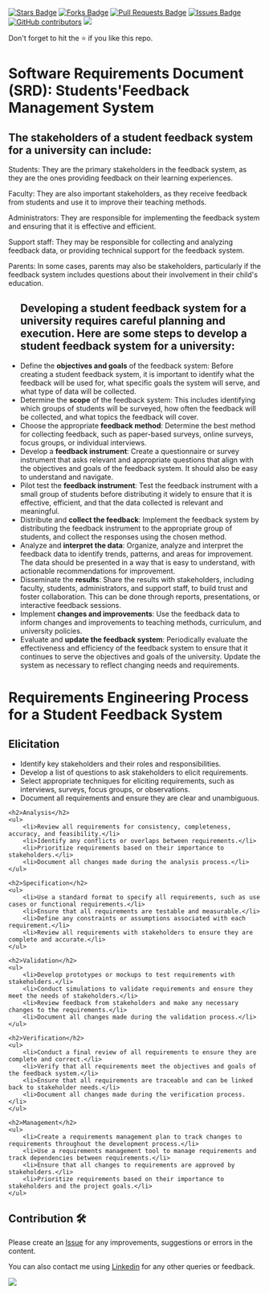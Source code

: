 <a href="https://github.com/drshahizan/software-engineering/stargazers"><img src="https://img.shields.io/github/stars/drshahizan/software-engineering" alt="Stars Badge"/></a>
<a href="https://github.com/drshahizan/software-engineering/network/members"><img src="https://img.shields.io/github/forks/drshahizan/software-engineering" alt="Forks Badge"/></a>
<a href="https://github.com/drshahizan/software-engineering/pulls"><img src="https://img.shields.io/github/issues-pr/drshahizan/software-engineering" alt="Pull Requests Badge"/></a>
<a href="https://github.com/drshahizan/software-engineering"><img src="https://img.shields.io/github/issues/drshahizan/software-engineering" alt="Issues Badge"/></a>
<a href="https://github.com/drshahizan/software-engineering/graphs/contributors"><img alt="GitHub contributors" src="https://img.shields.io/github/contributors/drshahizan/software-engineering?color=2b9348"></a>
![](https://visitor-badge.glitch.me/badge?page_id=drshahizan/software-engineering)

Don't forget to hit the :star: if you like this repo.

# Software Requirements Document (SRD): Students'Feedback Management System

<h2>The stakeholders of a student feedback system for a university can include:</h2>

Students: They are the primary stakeholders in the feedback system, as they are the ones providing feedback on their learning experiences.

Faculty: They are also important stakeholders, as they receive feedback from students and use it to improve their teaching methods.

Administrators: They are responsible for implementing the feedback system and ensuring that it is effective and efficient.

Support staff: They may be responsible for collecting and analyzing feedback data, or providing technical support for the feedback system.

Parents: In some cases, parents may also be stakeholders, particularly if the feedback system includes questions about their involvement in their child's education.
<ul>
<h2>Developing a student feedback system for a university requires careful planning and execution. Here are some steps to develop a student feedback system for a university:</h2>

<li>Define the <b>objectives and goals</b> of the feedback system: Before creating a student feedback system, it is important to identify what the feedback will be used for, what specific goals the system will serve, and what type of data will be collected.</li>

<li>Determine the <strong>scope</strong> of the feedback system: This includes identifying which groups of students will be surveyed, how often the feedback will be collected, and what topics the feedback will cover.</li>

<li>Choose the appropriate <strong>feedback method</strong>: Determine the best method for collecting feedback, such as paper-based surveys, online surveys, focus groups, or individual interviews.</li>

<li>Develop a <strong>feedback instrument</strong>: Create a questionnaire or survey instrument that asks relevant and appropriate questions that align with the objectives and goals of the feedback system. It should also be easy to understand and navigate.</li>

<li>Pilot test the <strong>feedback instrument</strong>: Test the feedback instrument with a small group of students before distributing it widely to ensure that it is effective, efficient, and that the data collected is relevant and meaningful.</li>

<li>Distribute and <strong>collect the feedback</strong>: Implement the feedback system by distributing the feedback instrument to the appropriate group of students, and collect the responses using the chosen method.</li>

<li>Analyze and <strong>interpret the data</strong>: Organize, analyze and interpret the feedback data to identify trends, patterns, and areas for improvement. The data should be presented in a way that is easy to understand, with actionable recommendations for improvement.</li>

<li>Disseminate the <strong>results</strong>: Share the results with stakeholders, including faculty, students, administrators, and support staff, to build trust and foster collaboration. This can be done through reports, presentations, or interactive feedback sessions.</li>

<li>Implement <strong>changes and improvements</strong>: Use the feedback data to inform changes and improvements to teaching methods, curriculum, and university policies.</li>

<li>Evaluate and <strong>update the feedback system</strong>: Periodically evaluate the effectiveness and efficiency of the feedback system to ensure that it continues to serve the objectives and goals of the university. Update the system as necessary to reflect changing needs and requirements.</li>

</ul>
<h1>Requirements Engineering Process for a Student Feedback System</h1>
<h2>Elicitation</h2>
<ul>
		<li>Identify key stakeholders and their roles and responsibilities.</li>
		<li>Develop a list of questions to ask stakeholders to elicit requirements.</li>
		<li>Select appropriate techniques for eliciting requirements, such as interviews, surveys, focus groups, or observations.</li>
		<li>Document all requirements and ensure they are clear and unambiguous.</li>
	</ul>

	<h2>Analysis</h2>
	<ul>
		<li>Review all requirements for consistency, completeness, accuracy, and feasibility.</li>
		<li>Identify any conflicts or overlaps between requirements.</li>
		<li>Prioritize requirements based on their importance to stakeholders.</li>
		<li>Document all changes made during the analysis process.</li>
	</ul>

	<h2>Specification</h2>
	<ul>
		<li>Use a standard format to specify all requirements, such as use cases or functional requirements.</li>
		<li>Ensure that all requirements are testable and measurable.</li>
		<li>Define any constraints or assumptions associated with each requirement.</li>
		<li>Review all requirements with stakeholders to ensure they are complete and accurate.</li>
	</ul>

	<h2>Validation</h2>
	<ul>
		<li>Develop prototypes or mockups to test requirements with stakeholders.</li>
		<li>Conduct simulations to validate requirements and ensure they meet the needs of stakeholders.</li>
		<li>Review feedback from stakeholders and make any necessary changes to the requirements.</li>
		<li>Document all changes made during the validation process.</li>
	</ul>

	<h2>Verification</h2>
	<ul>
		<li>Conduct a final review of all requirements to ensure they are complete and correct.</li>
		<li>Verify that all requirements meet the objectives and goals of the feedback system.</li>
		<li>Ensure that all requirements are traceable and can be linked back to stakeholder needs.</li>
		<li>Document all changes made during the verification process.</li>
	</ul>

	<h2>Management</h2>
	<ul>
		<li>Create a requirements management plan to track changes to requirements throughout the development process.</li>
		<li>Use a requirements management tool to manage requirements and track dependencies between requirements.</li>
		<li>Ensure that all changes to requirements are approved by stakeholders.</li>
		<li>Prioritize requirements based on their importance to stakeholders and the project goals.</li>
	</ul>





## Contribution 🛠️
Please create an [Issue](https://github.com/drshahizan/software-engineering/issues) for any improvements, suggestions or errors in the content.

You can also contact me using [Linkedin](https://www.linkedin.com/in/drshahizan/) for any other queries or feedback.

![](https://visitor-badge.glitch.me/badge?page_id=drshahizan)



